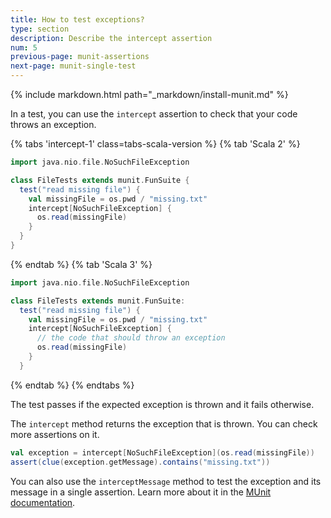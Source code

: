```yaml
---
title: How to test exceptions?
type: section
description: Describe the intercept assertion
num: 5
previous-page: munit-assertions
next-page: munit-single-test
---
```


{% include markdown.html path="_markdown/install-munit.md" %}

In a test, you can use the `intercept` assertion to check that your code throws an exception.

{% tabs 'intercept-1' class=tabs-scala-version %}
{% tab 'Scala 2' %}
```scala
import java.nio.file.NoSuchFileException

class FileTests extends munit.FunSuite {
  test("read missing file") {
    val missingFile = os.pwd / "missing.txt"
    intercept[NoSuchFileException] { 
      os.read(missingFile)
    }
  }
}
```
{% endtab %}
{% tab 'Scala 3' %}
```scala
import java.nio.file.NoSuchFileException

class FileTests extends munit.FunSuite:
  test("read missing file") {
    val missingFile = os.pwd / "missing.txt"
    intercept[NoSuchFileException] {
      // the code that should throw an exception
      os.read(missingFile)
    }
  }
```
{% endtab %}
{% endtabs %}

The test passes if the expected exception is thrown and it fails otherwise.

The `intercept` method returns the exception that is thrown.
You can check more assertions on it.

```scala
val exception = intercept[NoSuchFileException](os.read(missingFile))
assert(clue(exception.getMessage).contains("missing.txt"))
```

You can also use the `interceptMessage` method to test the exception and its message in a single assertion.
Learn more about it in the [MUnit documentation](https://scalameta.org/munit/docs/assertions.html#interceptmessage).
